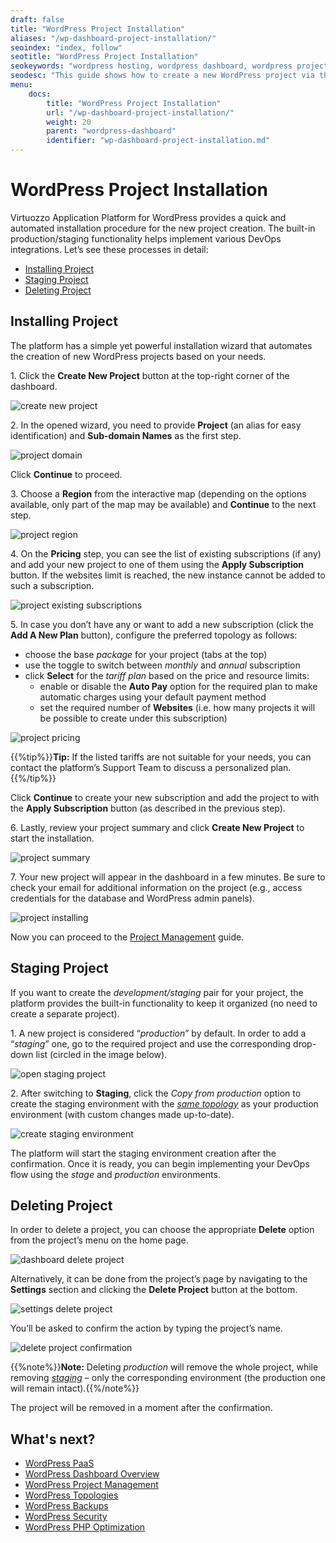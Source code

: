 ```yaml
---
draft: false
title: "WordPress Project Installation"
aliases: "/wp-dashboard-project-installation/"
seoindex: "index, follow"
seotitle: "WordPress Project Installation"
seokeywords: "wordpress hosting, wordpress dashboard, wordpress project, wordpress project installation, wordpress staging project, wordpress deleting project"
seodesc: "This guide shows how to create a new WordPress project via the platform's WordPress dashboard, how to create a staging environment for it and remove unnecessary projects."
menu:
    docs:
        title: "WordPress Project Installation"
        url: "/wp-dashboard-project-installation/"
        weight: 20
        parent: "wordpress-dashboard"
        identifier: "wp-dashboard-project-installation.md"
---
```


# WordPress Project Installation

Virtuozzo Application Platform for WordPress provides a quick and automated installation procedure for the new project creation. The built-in production/staging functionality helps implement various DevOps integrations. Let’s see these processes in detail:

- [Installing Project](#installing-project)
- [Staging Project](#staging-project)
- [Deleting Project](#deleting-project)


## Installing Project

The platform has a simple yet powerful installation wizard that automates the creation of new WordPress projects based on your needs.

1\. Click the **Create New Project** button at the top-right corner of the dashboard.

![create new project](01-create-new-project.png)

2\. In the opened wizard, you need to provide **Project** (an alias for easy identification) and **Sub-domain Names** as the first step.

![project domain](02-project-domain.png)

Click **Continue** to proceed.

3\. Choose a **Region** from the interactive map (depending on the options available, only part of the map may be available) and **Continue** to the next step.

![project region](03-project-region.png)

4\. On the **Pricing** step, you can see the list of existing subscriptions (if any) and add your new project to one of them using the **Apply Subscription** button. If the websites limit is reached, the new instance cannot be added to such a subscription.

![project existing subscriptions](04-project-existing-subscriptions.png)

5\. In case you don’t have any or want to add a new subscription (click the **Add A New Plan** button), configure the preferred topology as follows:

- choose the base *package* for your project (tabs at the top)
- use the toggle to switch between *monthly* and *annual* subscription
- click **Select** for the *tariff plan* based on the price and resource limits:
  - enable or disable the **Auto Pay** option for the required plan to make automatic charges using your default payment method
  - set the required number of **Websites** (i.e. how many projects it will be possible to create under this subscription)

![project pricing](05-project-pricing.png)

{{%tip%}}**Tip:** If the listed tariffs are not suitable for your needs, you can contact the platform’s Support Team to discuss a personalized plan.{{%/tip%}}

Click **Continue** to create your new subscription and add the project to with the **Apply Subscription** button (as described in the previous step).

6\. Lastly, review your project summary and click **Create New Project** to start the installation.

![project summary](06-project-summary.png)

7\. Your new project will appear in the dashboard in a few minutes. Be sure to check your email for additional information on the project (e.g., access credentials for the database and WordPress admin panels).

![project installing](07-project-installing.png)

Now you can proceed to the [Project Management](/wp-dashboard-project-management/) guide.


## Staging Project

If you want to create the *development/staging* pair for your project, the platform provides the built-in functionality to keep it organized (no need to create a separate project).

1\. A new project is considered “*production*” by default. In order to add a “*staging*” one, go to the required project and use the corresponding drop-down list (circled in the image below).

![open staging project](08-open-staging-project.png)

2\. After switching to **Staging**, click the *Copy from production* option to create the staging environment with the <u>*same topology*</u> as your production environment (with custom changes made up-to-date).

![create staging environment](09-create-staging-environment.png)

The platform will start the staging environment creation after the confirmation. Once it is ready, you can begin implementing your DevOps flow using the *stage* and *production* environments.


## Deleting Project

In order to delete a project, you can choose the appropriate **Delete** option from the project’s menu on the home page.

![dashboard delete project](10-dashboard-delete-project.png)

Alternatively, it can be done from the project’s page by navigating to the **Settings** section and clicking the **Delete Project** button at the bottom.

![settings delete project](11-settings-delete-project-button.png)

You’ll be asked to confirm the action by typing the project’s name.

![delete project confirmation](12-delete-project-confirmation.png)

{{%note%}}**Note:** Deleting *production* will remove the whole project, while removing *[staging](#staging-project)* – only the corresponding environment (the production one will remain intact).{{%/note%}}

The project will be removed in a moment after the confirmation.


## What's next?

- [WordPress PaaS](/virtuozzo-application-platform-for-wordpress/)
- [WordPress Dashboard Overview](/wp-dashboard-overview/)
- [WordPress Project Management](/wp-dashboard-project-management/)
- [WordPress Topologies](/wordpress-topologies/)
- [WordPress Backups](/wordpress-backups/)
- [WordPress Security](/wordpress-security/)
- [WordPress PHP Optimization](/wordpress-php-optimization/)